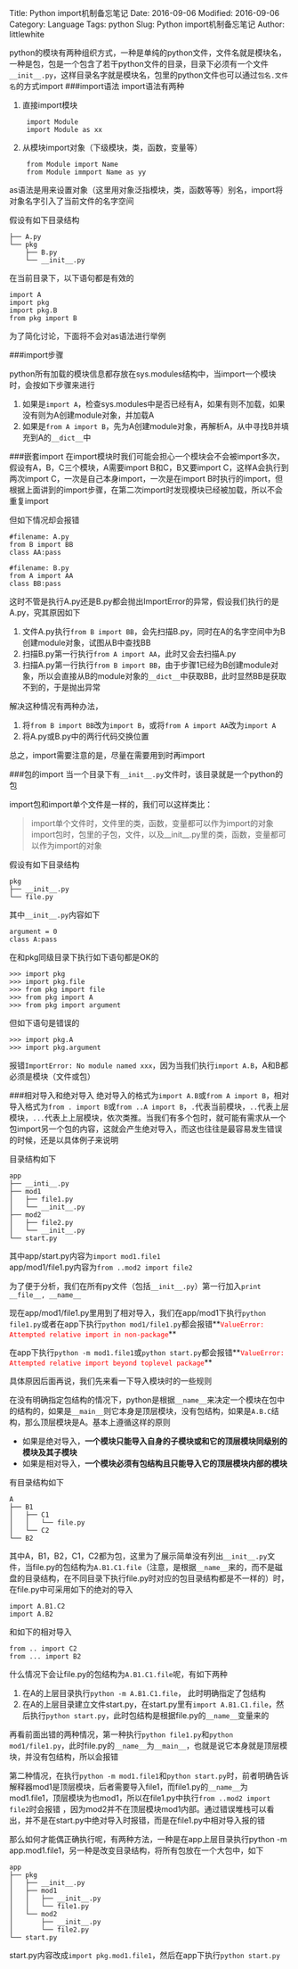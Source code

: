 Title: Python import机制备忘笔记
Date: 2016-09-06
Modified: 2016-09-06
Category: Language
Tags: python
Slug: Python import机制备忘笔记
Author: littlewhite

python的模块有两种组织方式，一种是单纯的python文件，文件名就是模块名，一种是包，包是一个包含了若干python文件的目录，目录下必须有一个文件`__init__.py`，这样目录名字就是模块名，包里的python文件也可以通过`包名.文件名`的方式import
###import语法
import语法有两种

1. 直接import模块

        import Module
        import Module as xx
2. 从模块import对象（下级模块，类，函数，变量等）

        from Module import Name
        from Module immport Name as yy
        
as语法是用来设置对象（这里用对象泛指模块，类，函数等等）别名，import将对象名字引入了当前文件的名字空间

假设有如下目录结构

    ├── A.py
    └── pkg
        ├── B.py
        └── __init__.py
        
在当前目录下，以下语句都是有效的
    
    import A 
    import pkg
    import pkg.B
    from pkg import B
    
为了简化讨论，下面将不会对as语法进行举例

###import步骤

python所有加载的模块信息都存放在sys.modules结构中，当import一个模块时，会按如下步骤来进行

1. 如果是`import A`，检查sys.modules中是否已经有A，如果有则不加载，如果没有则为A创建module对象，并加载A
2. 如果是`from A import B`，先为A创建module对象，再解析A，从中寻找B并填充到A的`__dict__`中

###嵌套import
在import模块时我们可能会担心一个模块会不会被import多次，假设有A，B，C三个模块，A需要import B和C，B又要import C，这样A会执行到两次import C，一次是自己本身import，一次是在import B时执行的import，但根据上面讲到的import步骤，在第二次import时发现模块已经被加载，所以不会重复import

但如下情况却会报错


    #filename: A.py
    from B import BB
    class AA:pass
    
    #filename: B.py
    from A import AA
    class BB:pass
    
这时不管是执行A.py还是B.py都会抛出ImportError的异常，假设我们执行的是A.py，究其原因如下

1. 文件A.py执行`from B import BB`，会先扫描B.py，同时在A的名字空间中为B创建module对象，试图从B中查找BB
2. 扫描B.py第一行执行`from A import AA`，此时又会去扫描A.py
3. 扫描A.py第一行执行`from B import BB`，由于步骤1已经为B创建module对象，所以会直接从B的module对象的`__dict__`中获取BB，此时显然BB是获取不到的，于是抛出异常

解决这种情况有两种办法，

1. 将`from B import BB`改为`import B`，或将`from A import AA`改为`import A`
2. 将A.py或B.py中的两行代码交换位置

总之，import需要注意的是，尽量在需要用到时再import

###包的import
当一个目录下有`__init__.py`文件时，该目录就是一个python的包 
 
import包和import单个文件是一样的，我们可以这样类比：  
>import单个文件时，文件里的类，函数，变量都可以作为import的对象
>import包时，包里的子包，文件，以及\_\_init\_\_.py里的类，函数，变量都可以作为import的对象
 
假设有如下目录结构

    pkg
    ├── __init__.py
    └── file.py
其中`__init__.py`内容如下
    
    argument = 0
    class A:pass
在和pkg同级目录下执行如下语句都是OK的

    >>> import pkg
    >>> import pkg.file
    >>> from pkg import file
    >>> from pkg import A
    >>> from pkg import argument
但如下语句是错误的

    >>> import pkg.A
    >>> import pkg.argument
报错`ImportError: No module named xxx`，因为当我们执行`import A.B`，A和B都必须是模块（文件或包）

###相对导入和绝对导入
绝对导入的格式为`import A.B`或`from A import B`，相对导入格式为`from . import B`或`from ..A import B`，`.`代表当前模块，`..`代表上层模块，`...`代表上上层模块，依次类推。当我们有多个包时，就可能有需求从一个包import另一个包的内容，这就会产生绝对导入，而这也往往是最容易发生错误的时候，还是以具体例子来说明

目录结构如下

    app    ├── __inti__.py    ├── mod1    │   ├── file1.py    │   └── __init__.py    ├── mod2    │   ├── file2.py    │   └── __init__.py    └── start.py
其中app/start.py内容为`import mod1.file1`   
app/mod1/file1.py内容为`from ..mod2 import file2`

为了便于分析，我们在所有py文件（包括`__init__.py`）第一行加入`print __file__, __name__`

现在app/mod1/file1.py里用到了相对导入，我们在app/mod1下执行`python file1.py`或者在app下执行`python mod1/file1.py`都会报错**<font  color="red">`ValueError: Attempted relative import in non-package`</font>**

在app下执行`python -m mod1.file1`或`python start.py`都会报错**<font  color="red">`ValueError: Attempted relative import beyond toplevel package`</font>**

具体原因后面再说，我们先来看一下导入模块时的一些规则

在没有明确指定包结构的情况下，python是根据`__name__`来决定一个模块在包中的结构的，如果是`__main__`则它本身是顶层模块，没有包结构，如果是`A.B.C`结构，那么顶层模块是A。基本上遵循这样的原则

* 如果是绝对导入，**一个模块只能导入自身的子模块或和它的顶层模块同级别的模块及其子模块**
* 如果是相对导入，**一个模块必须有包结构且只能导入它的顶层模块内部的模块**

有目录结构如下

    A
    ├── B1
    │   ├── C1
    │   │   └── file.py
    │   └── C2
    └── B2
其中A，B1，B2，C1，C2都为包，这里为了展示简单没有列出`__init__.py`文件，当file.py的包结构为`A.B1.C1.file`（注意，是根据`__name__`来的，而不是磁盘的目录结构，在不同目录下执行file.py时对应的包目录结构都是不一样的）时，在file.py中可采用如下的绝对的导入

    import A.B1.C2
    import A.B2
    
和如下的相对导入

    from .. import C2
    from ... import B2
    
什么情况下会让file.py的包结构为`A.B1.C1.file`呢，有如下两种

1. 在A的上层目录执行`python -m A.B1.C1.file`， 此时明确指定了包结构
2. 在A的上层目录建立文件start.py，在start.py里有`import A.B1.C1.file`，然后执行`python start.py`，此时包结构是根据file.py的`__name__`变量来的

再看前面出错的两种情况，第一种执行`python file1.py`和`python mod1/file1.py`，此时file.py的`__name__`为`__main__`，也就是说它本身就是顶层模块，并没有包结构，所以会报错

第二种情况，在执行`python -m mod1.file1`和`python start.py`时，前者明确告诉解释器mod1是顶层模块，后者需要导入file1，而file1.py的`__name__`为mod1.file1，顶层模块为也mod1，所以在file1.py中执行`from ..mod2 import file2`时会报错 ，因为mod2并不在顶层模块mod1内部。通过错误堆栈可以看出，并不是在start.py中绝对导入时报错，而是在file1.py中相对导入报的错

那么如何才能偶正确执行呢，有两种方法，一种是在app上层目录执行python -m app.mod1.file1，另一种是改变目录结构，将所有包放在一个大包中，如下

    app
    ├── pkg
    │   ├── __init__.py
    │   ├── mod1
    │   │   ├── __init__.py
    │   │   └── file1.py
    │   └── mod2
    │       ├── __init__.py
    │       └── file2.py
    └── start.py
    
start.py内容改成`import pkg.mod1.file1`，然后在app下执行`python start.py`



 
